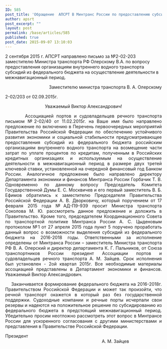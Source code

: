 ```yaml
---
ID: 585
post_title: 'Обращение  АПСРТ В Минтранс России по предоставлению субсидий'
author: apsrt
post_excerpt: ""
layout: post
permalink: /base/articles/585
published: true
post_date: 2015-09-07 13:10:03
---
```

2 сентября 2015 г. АПСРТ направлено письмо за №2-02-203 заместителю Министра транспорта РФ Олерскому В.А. по вопросу предоставления организациям внутреннего водного транспорта субсидий из федерального бюджета на осуществление деятельности в межнавигационный период.
<p style="text-align: right;"></p>
<p style="text-align: right;"></p>
<p style="text-align: right;"></p>
<p style="text-align: right;">Заместителю министра транспорта
В. А. Олерскому</p>
2-02/203 от 02.09.2015г.
<p style="text-align: center;">Уважаемый Виктор Александрович!</p>
<p style="text-align: justify;">       Ассоциацией портов и судовладельцев речного транспорта письмом №2-02/40 от 11.02.2015г. на Ваше имя было направлено предложение по включению в Перечень первоочередных мероприятий Правительства Российской Федерации по обеспечению устойчивого развития экономики и социальной стабильности предусматривающее предоставления субсидий из федерального бюджета российским организациям внутреннего водного транспорта на возмещение части затрат по уплате процентов по кредитам, полученным в Российских кредитных организациях и используемым на осуществление деятельности в межнавигационный период в размере двух третей ключевой ставки, установленной на очередной финансовый год Банком России. Аналогичное предложение было направлено директору Департамента экономики и финансов Минтранса России Горбачик Т. В. Одновременно по данному вопросу Председатель Комитета Государственной Думы Е. С. Москвичев и его первый заместитель В. Б. Ефимов обратились к заместителю Председателя Правительства Российской Федерации А. В. Дворковичу, который поручением от 17 февраля 2015 года №АД-П9-939 просит Министра транспорта Соколова М. Ю. рассмотреть данное предложение и доложить в Правительство. Кроме того, председателем Координационного Совета по транспортной политике Минтранса России А. С. Цыденовым протоколом №1 от 27 апреля 2015 года пункт 5 поручено проработать данный вопрос о возможности выделения субсидий из федерального бюджета на 2016-2018 годы. Ответственными за исполнение определены от Минтранса России – заместитель Министра транспорта РФ В. А. Олерский и директор департамента К. Г. Пальников, от Союза транспортников России президент Ассоциации портов и судовладельцев речного транспорта А. М. Зайцев. Срок исполнения был установлен - 2ой квартал 2015г. Все необходимые материалы ассоциацией представлены в Департамент экономики и финансов.
Уважаемый Виктор Александрович.</p>
<p style="text-align: justify;">    Заканчивается формирование федерального бюджета на 2016-2018г. Правительством Российской Федерации и может так произойти, что речной транспорт окажется в который раз без государственной поддержки.
Судоходные компании и речные порты исчерпали свои резервы и надеются на положительное решение по субсидированию из федерального бюджета в предстоящий межнавигационный период.
Убедительно просим неотложно рассмотреть этот вопрос в Минтрансе России для ускоренного согласования с другими министерствами и представления в Правительстве Российской Федерации.</p>
Президент                                                                                                                                                                                            А. М. Зайцев